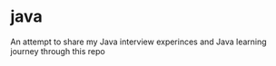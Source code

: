# java
An attempt to share my Java interview experinces and Java learning journey through this repo 
